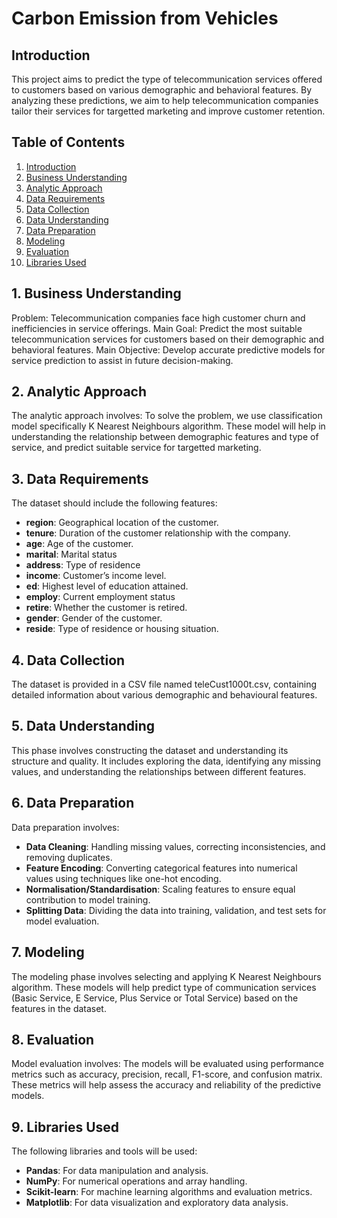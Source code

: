 # Carbon Emission from Vehicles

## Introduction
This project aims to predict the type of telecommunication services offered to customers based on various demographic and behavioral features. By analyzing these predictions, we aim to help telecommunication companies tailor their services for targetted marketing and improve customer retention.

## Table of Contents
1. [Introduction](#introduction)
2. [Business Understanding](#business-understanding)
3. [Analytic Approach](#analytic-approach)
4. [Data Requirements](#data-requirements)
5. [Data Collection](#data-collection)
6. [Data Understanding](#data-understanding)
7. [Data Preparation](#data-preparation)
8. [Modeling](#modeling)
9. [Evaluation](#evaluation)
10. [Libraries Used](#libraries-used)

## 1. Business Understanding

Problem:
Telecommunication companies face high customer churn and inefficiencies in service offerings.
Main Goal:
Predict the most suitable telecommunication services for customers based on their demographic and behavioral features.
Main Objective: 
Develop accurate predictive models for service prediction to assist in future decision-making.

## 2. Analytic Approach

The analytic approach involves:
To solve the problem, we use classification model specifically K Nearest Neighbours algorithm. These model will help in understanding the relationship between demographic features and type of service, and predict suitable service for targetted marketing.

## 3. Data Requirements

The dataset should include the following features:
- **region**: Geographical location of the customer.
- **tenure**: Duration of the customer relationship with the company.
- **age**: Age of the customer.
- **marital**: Marital status 
- **address**: Type of residence 
- **income**: Customer’s income level.
- **ed**: Highest level of education attained.
- **employ**: Current employment status 
- **retire**: Whether the customer is retired.
- **gender**: Gender of the customer.
- **reside**: Type of residence or housing situation.

## 4. Data Collection

The dataset is provided in a CSV file named teleCust1000t.csv, containing detailed information about various demographic and behavioural features.

## 5. Data Understanding

This phase involves constructing the dataset and understanding its structure and quality. It includes exploring the data, identifying any missing values, and understanding the relationships between different features.

## 6. Data Preparation

Data preparation involves:
- **Data Cleaning**: Handling missing values, correcting inconsistencies, and removing duplicates.
- **Feature Encoding**: Converting categorical features into numerical values using techniques like one-hot encoding.
- **Normalisation/Standardisation**: Scaling features to ensure equal contribution to model training.
- **Splitting Data**: Dividing the data into training, validation, and test sets for model evaluation.

## 7. Modeling

The modeling phase involves selecting and applying K Nearest Neighbours algorithm. These models will help predict type of communication services (Basic Service, E Service, Plus Service or Total Service) based on the features in the dataset.

## 8. Evaluation

Model evaluation involves:
The models will be evaluated using performance metrics such as accuracy, precision, recall, F1-score, and confusion matrix. These metrics will help assess the accuracy and reliability of the predictive models.

## 9. Libraries Used

The following libraries and tools will be used:
- **Pandas**: For data manipulation and analysis.
- **NumPy**: For numerical operations and array handling.
- **Scikit-learn**: For machine learning algorithms and evaluation metrics.
- **Matplotlib**: For data visualization and exploratory data analysis.
